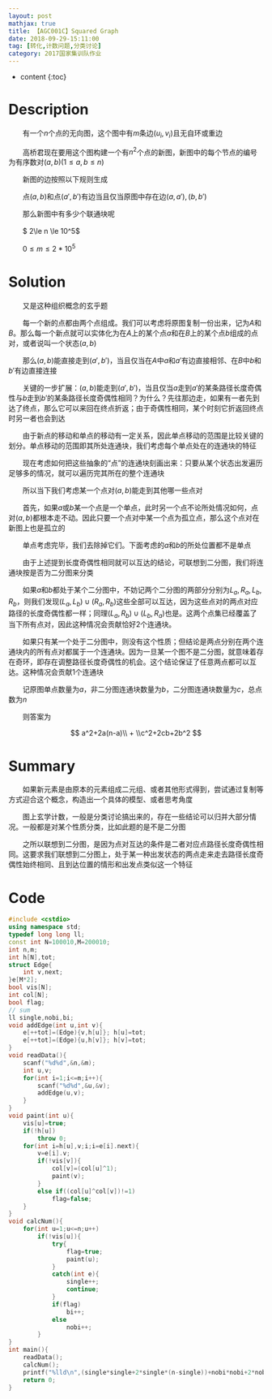 ```yaml
---
layout: post
mathjax: true
title: 【AGC001C】Squared Graph
date: 2018-09-29-15:11:00
tag: [转化,计数问题,分类讨论]
category: 2017国家集训队作业
---
```

* content
{:toc}
# Description

　　有一个$n$个点的无向图，这个图中有$m$条边$(u_i,v_i)$且无自环或重边

　　高桥君现在要用这个图构建一个有$n^2$个点的新图，新图中的每个节点的编号为有序数对$(a,b)(1\leq a,b\leq n)$

　　新图的边按照以下规则生成

　　点$(a,b)$和点$(a',b')$有边当且仅当原图中存在边$(a,a'),(b,b')$

　　那么新图中有多少个联通块呢

　　$ 2\le n \le 10^5$

　　$0 \le m \le 2 * 10^5$



# Solution

　　又是这种组织概念的玄乎题

　　每一个新的点都由两个点组成。我们可以考虑将原图复制一份出来，记为$A$和$B$。那么每一个新点就可以实体化为在$A$上的某个点$a$和在$B$上的某个点$b$组成的点对，或者说叫一个状态$(a,b)$

　　那么$(a,b)$能直接走到$(a',b')$，当且仅当在$A$中$a$和$a'$有边直接相邻、在$B$中$b$和$b'$有边直接连接

　　关键的一步扩展：$(a,b)$能走到$(a',b')$，当且仅当$a$走到$a'$的某条路径长度奇偶性与$b$走到$b'$的某条路径长度奇偶性相同？为什么？先往那边走，如果有一者先到达了终点，那么它可以来回在终点折返；由于奇偶性相同，某个时刻它折返回终点时另一者也会到达

　　由于新点的移动和单点的移动有一定关系，因此单点移动的范围是比较关键的划分。单点移动的范围即其所处连通块，我们考虑每个单点处在的连通块的特征

　　现在考虑如何把这些抽象的“点”的连通块刻画出来：只要从某个状态出发遍历足够多的情况，就可以遍历完其所在的整个连通块

　　所以当下我们考虑某一个点对$(a,b)$能走到其他哪一些点对

　　首先，如果$a$或$b$某一个点是一个单点，此时另一个点不论所处情况如何，点对$(a,b)$都根本走不动。因此只要一个点对中某一个点为孤立点，那么这个点对在新图上也是孤立的

　　单点考虑完毕，我们去除掉它们。下面考虑的$a$和$b$的所处位置都不是单点

　　由于上述提到长度奇偶性相同就可以互达的结论，可联想到二分图，我们将连通块按是否为二分图来分类

　　如果$a$和$b$都处于某个二分图中，不妨记两个二分图的两部分分别为$L_a,R_a,L_b,R_b$，则我们发现$(L_a,L_b)\cup(R_a,R_b)$这些全部可以互达，因为这些点对的两点对应路径的长度奇偶性都一样；同理$(L_a,R_b)\cup (L_b,R_a)$也是。这两个点集已经覆盖了当下所有点对，因此这种情况会贡献恰好2个连通块。

　　如果只有某一个处于二分图中，则没有这个性质；但结论是两点分别在两个连通块内的所有点对都属于一个连通块。因为一旦某一个图不是二分图，就意味着存在奇环，即存在调整路径长度奇偶性的机会。这个结论保证了任意两点都可以互达。这种情况会贡献1个连通块

　　记原图单点数量为$a$，非二分图连通块数量为$b$，二分图连通块数量为$c$，总点数为$n$

　　则答案为

$$
a^2+2a(n-a)\\
+
\\c^2+2cb+2b^2
$$

# Summary

　　如果新元素是由原本的元素组成二元组、或者其他形式得到，尝试通过复制等方式迎合这个概念，构造出一个具体的模型、或者思考角度

　　图上玄学计数，一般是分类讨论搞出来的，存在一些结论可以归并大部分情况。一般都是对某个性质分类，比如此题的是不是二分图

　　之所以联想到二分图，是因为点对互达的条件是二者对应点路径长度奇偶性相同。这要求我们联想到二分图上，处于某一种出发状态的两点走来走去路径长度奇偶性始终相同、且到达位置的情形和出发点类似这一个特征

# Code

```c++
#include <cstdio>
using namespace std;
typedef long long ll;
const int N=100010,M=200010;
int n,m;
int h[N],tot;
struct Edge{
	int v,next;
}e[M*2];
bool vis[N];
int col[N];
bool flag;
// sum
ll single,nobi,bi;
void addEdge(int u,int v){
	e[++tot]=(Edge){v,h[u]}; h[u]=tot;
	e[++tot]=(Edge){u,h[v]}; h[v]=tot;
}
void readData(){
	scanf("%d%d",&n,&m);
	int u,v;
	for(int i=1;i<=m;i++){
		scanf("%d%d",&u,&v);
		addEdge(u,v);
	}
}
void paint(int u){
	vis[u]=true;
	if(!h[u])
		throw 0;
	for(int i=h[u],v;i;i=e[i].next){
		v=e[i].v;
		if(!vis[v]){
			col[v]=(col[u]^1);
			paint(v);
		}
		else if((col[u]^col[v])!=1)
			flag=false;
	}
}
void calcNum(){
	for(int u=1;u<=n;u++)
		if(!vis[u]){
			try{
				flag=true;
				paint(u);
			}
			catch(int e){
				single++;
				continue;
			}
			if(flag)
				bi++;
			else
				nobi++;
		}
}
int main(){
	readData();
	calcNum();
	printf("%lld\n",(single*single+2*single*(n-single))+nobi*nobi+2*nobi*bi+2*bi*bi);
	return 0;
}
```


